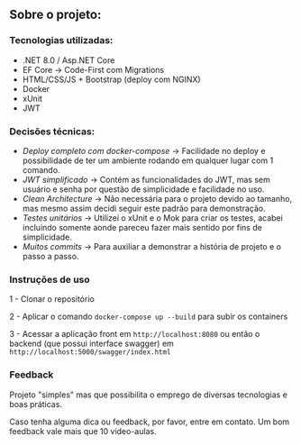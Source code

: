 ## Sobre o projeto:

### Tecnologias utilizadas:

* .NET 8.0 / Asp.NET Core
* EF Core -> Code-First com Migrations
* HTML/CSS/JS + Bootstrap (deploy com NGINX)
* Docker
* xUnit
* JWT

### Decisões técnicas:

* *Deploy completo com docker-compose* -> Facilidade no deploy e possibilidade de ter um ambiente rodando em qualquer lugar com 1 comando.
* *JWT simplificado* -> Contém as funcionalidades do JWT, mas sem usuário e senha por questão de simplicidade e facilidade no uso.
* *Clean Architecture* -> Não necessária para o projeto devido ao tamanho, mas mesmo assim decidi seguir este padrão para demonstração.
* *Testes unitários* -> Utilizei o xUnit e o Mok para criar os testes, acabei incluindo somente aonde pareceu fazer mais sentido por fins de simplicidade.
* *Muitos commits* -> Para auxiliar a demonstrar a história de projeto e o passo a passo.

### Instruções de uso

1 - Clonar o repositório

2 - Aplicar o comando `docker-compose up --build` para subir os containers

3 - Acessar a aplicação front em `http://localhost:8080` ou então o backend (que possui interface swagger) em `http://localhost:5000/swagger/index.html`

### Feedback

Projeto "simples" mas que possibilita o emprego de diversas tecnologias e boas práticas.

Caso tenha alguma dica ou feedback, por favor, entre em contato. Um bom feedback vale mais que 10 video-aulas.